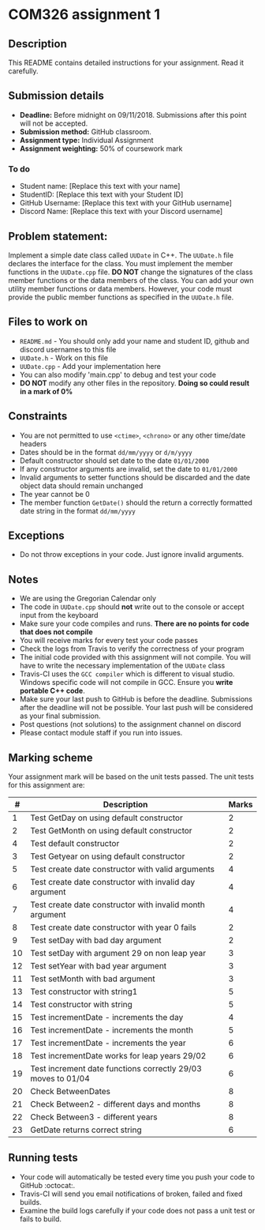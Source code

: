 
# COM326 assignment 1
## Description
This README contains detailed instructions for your assignment. Read it carefully.

## Submission details
* __Deadline:__ Before midnight on 09/11/2018. Submissions after this point will not be accepted.
* __Submission method:__ GitHub classroom.
* __Assignment type:__ Individual Assignment
* __Assignment weighting:__ 50% of coursework mark

### To do
* Student name: [Replace this text with  your name]
* StudentID: [Replace this text with your Student ID]
* GitHub Username: [Replace this text  with your GitHub username]
* Discord Name: [Replace this text with your Discord username]

## Problem statement:
Implement a simple date class called `UUDate` in C++. The `UUDate.h` file declares the interface for the class. You must
implement the member functions in the `UUDate.cpp` file. __DO NOT__ change the signatures of the class member functions
or the data members of the class. You can add your own utility member functions or data members. However, your
code must provide the public member functions as specified in the `UUDate.h` file.

## Files to work on
* `README.md` - You should only add your name and student ID, github and discord usernames to this file
* `UUDate.h` - Work on this file
* `UUDate.cpp` - Add your implementation here
* You can also modify 'main.cpp' to debug and test your code
* __DO NOT__ modify any other files in the repository. __Doing so could result in a mark of 0%__

## Constraints
* You are not permitted to use `<ctime>`, `<chrono>` or any other time/date headers
* Dates should be in the format `dd/mm/yyyy` or `d/m/yyyy`
* Default constructor should set date to the date `01/01/2000`
* If any constructor arguments are invalid, set the date to `01/01/2000`
* Invalid arguments to setter functions should be discarded and the date object data should remain unchanged
* The year cannot be 0
* The member function `GetDate()` should the return a correctly formatted date string in the format `dd/mm/yyyy`

## Exceptions
* Do not throw exceptions in your code. Just ignore invalid arguments.

## Notes
* We are using the Gregorian Calendar only
* The code in `UUDate.cpp` should __not__ write out to the console or accept input from the keyboard
* Make sure your code compiles and runs. __There are no points for code that does not compile__
* You will receive marks for every test your code passes
* Check the logs from Travis to verify the correctness of your program
* The initial code provided with this assignment will not compile. You will have to write the necessary implementation of the `UUDate` class
* Travis-CI uses the `GCC compiler` which is different to visual studio. Windows specific code will not compile in GCC. Ensure you __write portable C++ code__.
* Make sure your last push to GitHub is before the deadline. Submissions after the deadline will not be possible. Your last push will be considered as your final submission.
* Post questions (not solutions) to the assignment channel on discord
* Please contact module staff if you run into issues.

## Marking scheme
Your assignment mark will be based on the unit tests passed. The unit tests for this assignment are:

\# | Description | Marks
--- | ----------- | -----
1 |	Test GetDay on using default constructor | 2
2 |	Test GetMonth on using default constructor |	2
4 |	Test default constructor |	2
3 |	Test Getyear on using default constructor |	2
5	| Test create date constructor with valid arguments |	4
6 |	Test create date constructor with invalid day argument |	4
7 |	Test create date constructor with invalid month argument |	4
8 |	Test create date constructor with year 0 fails |	2
9 |	Test setDay with bad day argument |	2
10 | Test setDay with argument 29 on non leap year |	3
12 |	Test setYear with bad year argument |	3
11 |	Test setMonth with bad argument |	3
13 |	Test constructor with string1  |	5
14 |	Test constructor with string  |	5
15 |	Test incrementDate - increments the day |	4
16 |	Test incrementDate - increments the month |	5
17 |	Test incrementDate - increments the year |	6
18 |	Test incrementDate works for leap years 29/02	| 6
19 |	Test increment date functions correctly 29/03 moves to 01/04 |	6
20 |	Check BetweenDates | 8
21 |	Check Between2 - different days and months |	8
22 |	Check Between3 - different years |	8
23 |	GetDate returns correct string |	6


## Running tests
* Your code will automatically be tested every time you push your code to GitHub :octocat:.
* Travis-CI will send you email notifications of broken, failed and fixed builds.
* Examine the build logs carefully if your code does not pass a unit test or fails to build.
